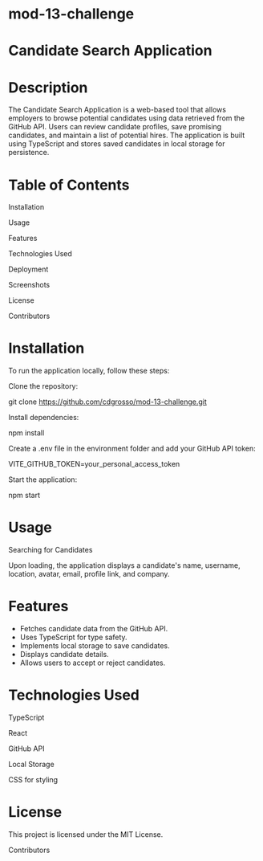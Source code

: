 # mod-13-challenge

# Candidate Search Application

# Description

The Candidate Search Application is a web-based tool that allows employers to browse potential candidates using data retrieved from the GitHub API. Users can review candidate profiles, save promising candidates, and maintain a list of potential hires. The application is built using TypeScript and stores saved candidates in local storage for persistence.

# Table of Contents

Installation

Usage

Features

Technologies Used

Deployment

Screenshots

License

Contributors

# Installation

To run the application locally, follow these steps:

Clone the repository:

git clone https://github.com/cdgrosso/mod-13-challenge.git

Install dependencies:

npm install

Create a .env file in the environment folder and add your GitHub API token:

VITE_GITHUB_TOKEN=your_personal_access_token

Start the application:

npm start

# Usage

Searching for Candidates

Upon loading, the application displays a candidate's name, username, location, avatar, email, profile link, and company.

# Features

- Fetches candidate data from the GitHub API.
- Uses TypeScript for type safety.
-  Implements local storage to save candidates.
- Displays candidate details.
- Allows users to accept or reject candidates.

# Technologies Used

TypeScript

React

GitHub API

Local Storage

CSS for styling

# License

This project is licensed under the MIT License.

Contributors

